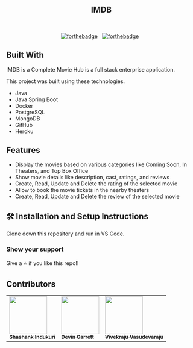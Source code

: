 <h2 align="center">
  IMDB<br/>
</h2>

<br/>

<center>

[![forthebadge](https://forthebadge.com/images/badges/built-with-love.svg)](https://forthebadge.com) &nbsp;
[![forthebadge](https://forthebadge.com/images/badges/made-with-java.svg)](https://forthebadge.com) &nbsp;

</center>

## Built With

IMDB is a Complete Movie Hub is a full stack enterprise application.<br/>

This project was built using these technologies.

- Java
- Java Spring Boot
- Docker
- PostgreSQL
- MongoDB
- GitHub
- Heroku

## Features

- Display the movies based on various categories like Coming Soon, In Theaters, and Top Box Office
- Show movie details like description, cast, ratings, and reviews
- Create, Read, Update and Delete the rating of the selected movie
- Allow to book the movie tickets in the nearby theaters
- Create, Read, Update and Delete the review of the selected movie

## 🛠 Installation and Setup Instructions

Clone down this repository and run in VS Code.

### Show your support

Give a ⭐ if you like this repo!!

## Contributors

<table>
   <tr>
      <td>
        <a href="https://www.linkedin.com/in/shashank-indukuri/">
          <img src="https://avatars.githubusercontent.com/u/65766473?v=4?s=100" width="100px;" alt=""/><br />
          <sub><b>Shashank Indukuri</b></sub>
        </a><br />
      </td>
      <td>
        <a href="https://www.linkedin.com/in/devin-garrett-06a26b146/">
          <img src="https://avatars.githubusercontent.com/u/24257423?v=4" width="100px;" alt=""/><br />
          <sub><b>Devin Garrett</b></sub></a><br />
      </td>
      <td>
        <a href="https://www.linkedin.com/in/vivekraju-vasudevaraju/">
          <img src="https://avatars.githubusercontent.com/u/45933612?v=4" width="100px;" alt=""/><br />
          <sub><b>Vivekraju Vasudevaraju</b></sub>
        </a><br />
      </td>
   </tr>
</table>
